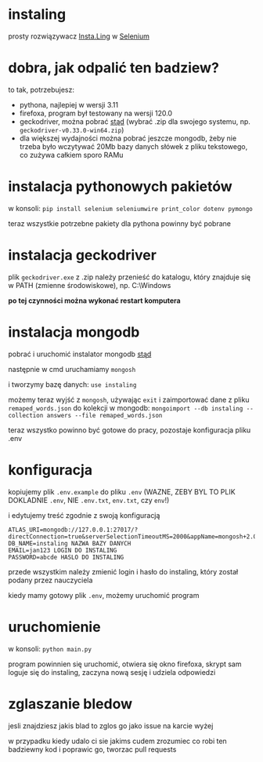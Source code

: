 # instaling
prosty rozwiązywacz [Insta.Ling](https://instaling.pl) w [Selenium](https://www.selenium.dev/) 
# dobra, jak odpalić ten badziew?
to tak, potrzebujesz:
- pythona, najlepiej w wersji 3.11
- firefoxa, program był testowany na wersji 120.0
- geckodriver, można pobrać [stąd](https://github.com/mozilla/geckodriver/releases) (wybrać .zip dla swojego systemu, np. `geckodriver-v0.33.0-win64.zip`)
- dla większej wydajności można pobrać jeszcze mongodb, żeby nie trzeba było wczytywać 20Mb bazy danych słówek z pliku tekstowego, co zużywa całkiem sporo RAMu
# instalacja pythonowych pakietów
w konsoli:
`pip install selenium seleniumwire print_color dotenv pymongo`

teraz wszystkie potrzebne pakiety dla pythona powinny być pobrane
# instalacja geckodriver
plik `geckodriver.exe` z .zip należy przenieść do katalogu, który znajduje się w PATH (zmienne środowiskowe), np. C:\Windows

**po tej czynności można wykonać restart komputera**

# instalacja mongodb
pobrać i uruchomić instalator mongodb [stąd](https://www.mongodb.com/try/download/community-edition)

następnie w cmd uruchamiamy
`mongosh`

i tworzymy bazę danych:
`use instaling`

możemy teraz wyjść z `mongosh`, używając `exit` i zaimportować dane z pliku `remaped_words.json` do kolekcji w mongodb:
`mongoimport --db instaling --collection answers --file remaped_words.json`

teraz wszystko powinno być gotowe do pracy, pozostaje konfiguracja pliku .env

# konfiguracja
kopiujemy plik `.env.example` do pliku `.env` (WAZNE, ZEBY BYL TO PLIK DOKLADNIE `.env`, NIE `.env.txt`, `env.txt`, czy `env`!)

i edytujemy treść zgodnie z swoją konfiguracją
```env
ATLAS_URI=mongodb://127.0.0.1:27017/?directConnection=true&serverSelectionTimeoutMS=2000&appName=mongosh+2.0.2 
DB_NAME=instaling NAZWA BAZY DANYCH
EMAIL=jan123 LOGIN DO INSTALING
PASSWORD=abcde HASLO DO INSTALING
```
przede wszystkim należy zmienić login i hasło do instaling, który został podany przez nauczyciela

kiedy mamy gotowy plik `.env`, możemy uruchomić program

# uruchomienie
w konsoli:
`python main.py`

program powinnien się uruchomić, otwiera się okno firefoxa, skrypt sam loguje się do instaling, zaczyna nową sesję i udziela odpowiedzi

# zglaszanie bledow

jesli znajdziesz jakis blad to zglos go jako issue na karcie wyżej

w przypadku kiedy udalo ci sie jakims cudem zrozumiec co robi ten badziewny kod i poprawic go, tworzac pull requests
